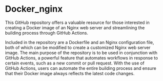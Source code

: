 # Docker_nginx

This GitHub repository offers a valuable resource for those interested in creating a Docker image of an Nginx web server and streamlining the building process through GitHub Actions.

Included in the repository are a Dockerfile and an Nginx configuration file, both of which can be modified to create a customized Nginx web server image. The main purpose of the repository is to be used in conjunction with GitHub Actions, a powerful feature that automates workflows in response to certain events, such as a new commit or pull request. With the use of GitHub Actions, users can automate the entire building process and ensure that their Docker image always reflects the latest code changes.
